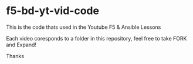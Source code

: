 # f5-bd-yt-vid-code

This is the code thats used in the Youtube F5 & Ansible Lessons

Each video coresponds to a folder in this repository, feel free to take FORK and Expand!

Thanks
